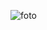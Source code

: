 ![foto](https://github.com/animationkey2023/animationkey2023.github.io/assets/155277154/5873255a-38db-4b94-9282-a55f76b60df5)
